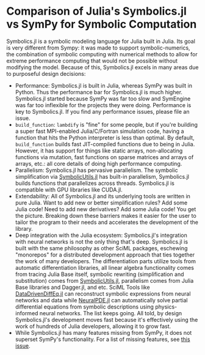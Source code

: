 # Comparison of Julia's Symbolics.jl vs SymPy for Symbolic Computation

Symbolics.jl is a symbolic modeling language for Julia built in
Julia. Its goal is very different from Sympy: it was made to support
symbolic-numerics, the combination of symbolic computing with numerical
methods to allow for extreme performance computing that would not be
possible without modifying the model. Because of this, Symbolics.jl
excels in many areas due to purposeful design decisions:

- Performance: Symbolics.jl is built in Julia, whereas SymPy was
  built in Python. Thus the performance bar for Symbolics.jl is
  much higher. Symbolics.jl started because SymPy was far too
  slow and SymEngine was far too inflexible for the projects they were
  doing. Performance is key to Symbolics.jl. If you find any
  performance issues, please file an issue.
- `build_function`: `lambdify` is "fine" for some people, but if you're building
  a super fast MPI-enabled Julia/C/Fortran simulation code, having a
  function that hits the Python interpreter is less than optimal. By
  default, `build_function` builds fast JIT-compiled functions due
  to being in Julia. However, it has support for things like static
  arrays, non-allocating functions via mutation, fast functions on
  sparse matrices and arrays of arrays, etc.: all core details of
  doing high performance computing.
- Parallelism: Symbolics.jl has pervasive parallelism. The
  symbolic simplification via [SymbolicUtils.jl](https://github.com/JuliaSymbolics/SymbolicUtils.jl)
  has built-in parallelism, Symbolics.jl builds functions that
  parallelizes across threads. Symbolics.jl is compatible with GPU libraries like CUDA.jl.
- Extendability: All of Symbolics.jl and its underlying tools are written in
  pure Julia. Want to add new or better simplification rules? Add some Julia code!
  Need to add new derivatives? Add some Julia code! You get the picture. Breaking
  down these barriers makes it easier for the user to tailor the program to their
  needs and accelerates the development of the library.
- Deep integration with the Julia ecosystem: Symbolics.jl's integration
  with neural networks is not the only thing that's deep. Symbolics.jl
  is built with the same philosophy as other SciML packages, eschewing
  "monorepos" for a distributed development approach that ties together
  the work of many developers. The differentiation parts utilize tools
  from automatic differentiation libraries, all linear algebra functionality
  comes from tracing Julia Base itself, symbolic rewriting (simplification
  and substitution) comes from
  [SymbolicUtils.jl](https://github.com/JuliaSymbolics/SymbolicUtils.jl),
  parallelism comes from Julia Base libraries and Dagger.jl, and etc.
  SciML Tools like
  [DataDrivenDiffEq.jl](https://datadriven.sciml.ai/dev/) can reconstruct
  symbolic expressions from neural networks and data while
  [NeuralPDE.jl](https://github.com/SciML/NeuralPDE.jl)
  can automatically solve partial differential equations from symbolic
  descriptions using physics-informed neural networks.
  The list keeps going. All told, by design Symbolics.jl's development
  moves fast because it's effectively using the work of hundreds of
  Julia developers, allowing it to grow fast.
- While Symbolics.jl has many features missing from SymPy, it does not superset
  SymPy's functionality. For a list of missing features, see [this issue](https://github.com/JuliaSymbolics/Symbolics.jl/issues/59).

